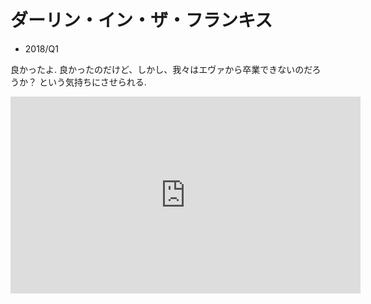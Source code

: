 # ダーリン・イン・ザ・フランキス

- 2018/Q1

良かったよ.
良かったのだけど、しかし、我々はエヴァから卒業できないのだろうか？ という気持ちにさせられる.

<iframe width="560" height="315" src="https://www.youtube.com/embed/DHkUOitD8cE" frameborder="0" allow="accelerometer; autoplay; encrypted-media; gyroscope; picture-in-picture" allowfullscreen></iframe>
